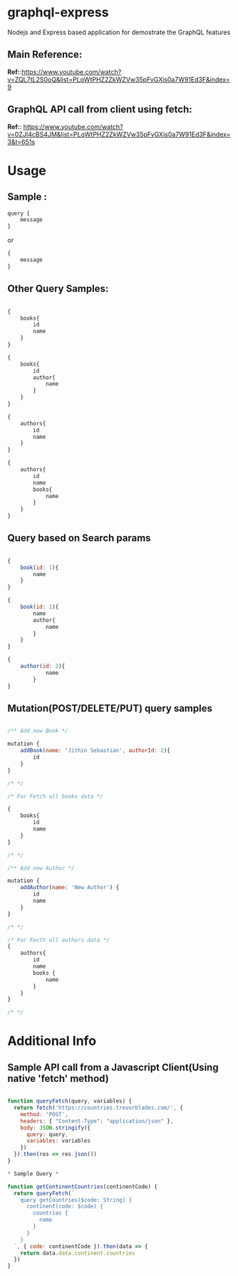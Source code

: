 # graphql-express
Nodejs and Express based application for demostrate the GraphQL features

## Main Reference: 
**Ref:**:https://www.youtube.com/watch?v=ZQL7tL2S0oQ&list=PLqWtPHZ2ZkWZVw35pFvGXis0a7W91Ed3F&index=9

## GraphQL API call from client using fetch: 
**Ref:**: https://www.youtube.com/watch?v=0ZJI4cBS4JM&list=PLqWtPHZ2ZkWZVw35pFvGXis0a7W91Ed3F&index=3&t=651s

# Usage

## Sample :
```javascript
query {
    message
}
```

or

```javascript
{
    message
}

```

## Other Query Samples:

```javascript

{
    books{
        id
        name
    }
}

{
    books{
        id
        author{
            name
        }
    }
}

{
    authors{
        id
        name
    }
}

{
    authors{
        id
        name
        books{
            name
        }
    }
}

```

## Query based on Search params

```javascript

{
    book(id: 1){
        name
    }
}

{
    book(id: 1){
        name
        author{
            name
        }
    }
}

{
    author(id: 2){
            name
        }
}

```

## Mutation(POST/DELETE/PUT) query samples

```javascript

/** Add new Book */

mutation {
    addBook(name: 'Jithin Sebastian', authorId: 2){
        id
    }
}

/* */

/* For Fetch all books data */

{
    books{
        id
        name
    }
}

/* */

/** Add new Author */

mutation {
    addAuthor(name: 'New Author') {
        id
        name
    }
}

/* */

/* For Fecth all authors data */
{
    authors{
        id
        name
        books {
            name
        }
    }
}

/* */

```

# Additional Info
## Sample API call from a Javascript Client(Using native 'fetch' method)

```javascript

function queryFetch(query, variables) {
  return fetch('https://countries.trevorblades.com/', {
    method: 'POST',
    headers: { "Content-Type": "application/json" },
    body: JSON.stringify({
      query: query,
      variables: variables
    })
  }).then(res => res.json())
}

* Sample Query *

function getContinentCountries(continentCode) {
  return queryFetch(`
    query getCountries($code: String) {
      continent(code: $code) {
        countries {
          name
        }
      }
    }
  `, { code: continentCode }).then(data => {
    return data.data.continent.countries
  })
}

```

